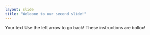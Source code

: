 ```yaml
---
layout: slide
title: "Welcome to our second slide!"
---
```

Your text
Use the left arrow to go back!
These instructions are bollox! 
